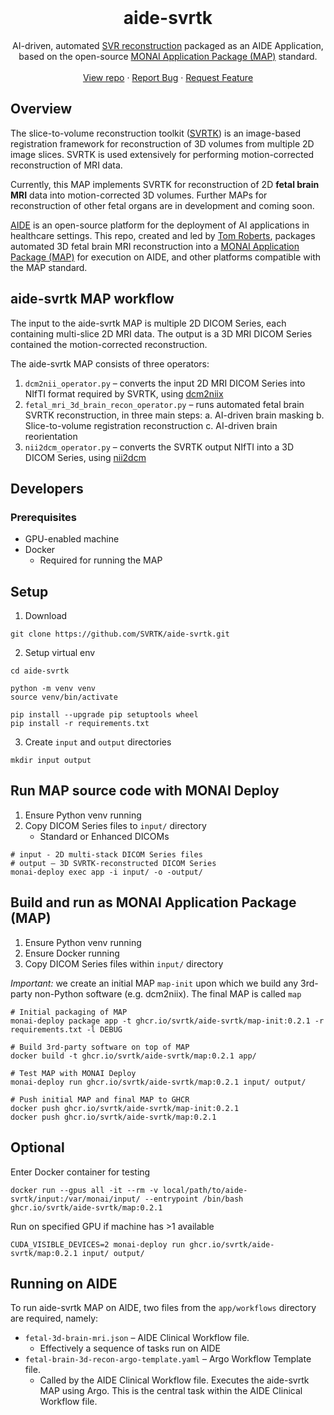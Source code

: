 <!-- PROJECT HEADING -->
<br />
<p align="center">
<h1 align="center">aide-svrtk</h1>
<p align="center">
  AI-driven, automated <a href="https://github.com/SVRTK/SVRTK">SVR reconstruction</a> packaged as an AIDE Application, based on 
  the open-source <a href="https://github.com/Project-MONAI/monai-deploy/blob/main/guidelines/monai-application-package.md">
  MONAI Application Package (MAP)</a> standard.
  <br />
  <br />
  <a href="https://github.com/SVRTK/aide-svrtk/">View repo</a>
  ·
  <a href="https://github.com/SVRTK/aide-svrtk/issues">Report Bug</a>
  ·
  <a href="https://github.com/SVRTK/aide-svrtk/issues">Request Feature</a>
  <br />
</p>

## Overview

The slice-to-volume reconstruction toolkit ([SVRTK](https://github.com/SVRTK/SVRTK)) is an image-based registration 
framework for reconstruction of 3D volumes from multiple 2D image slices. SVRTK is used extensively for performing 
motion-corrected reconstruction of MRI data. 

Currently, this MAP implements SVRTK for reconstruction of 2D **fetal brain MRI** data into motion-corrected 3D volumes. 
Further MAPs for reconstruction of other fetal organs are in development and coming soon.

[AIDE](https://www.aicentre.co.uk/platforms#view1) is an open-source platform for the deployment of AI applications in 
healthcare settings. This repo, created and led by [Tom Roberts](https://github.com/tomaroberts), packages automated 
3D fetal brain MRI reconstruction into a [MONAI Application Package (MAP)](https://github.com/Project-MONAI/monai-deploy) 
for execution on AIDE, and other platforms compatible with the MAP standard.

## aide-svrtk MAP workflow

The input to the aide-svrtk MAP is multiple 2D DICOM Series, each containing multi-slice 2D MRI data. The output is a 3D
MRI DICOM Series contained the motion-corrected reconstruction.

The aide-svrtk MAP consists of three operators:
1. `dcm2nii_operator.py` – converts the input 2D MRI DICOM Series into NIfTI format required by SVRTK, using 
[dcm2niix](https://github.com/rordenlab/dcm2niix)
2. `fetal_mri_3d_brain_recon_operator.py` – runs automated fetal brain SVRTK reconstruction, in three main steps:
   a. AI-driven brain masking 
   b. Slice-to-volume registration reconstruction
   c. AI-driven brain reorientation
3. `nii2dcm_operator.py` – converts the SVRTK output NIfTI into a 3D DICOM Series, using 
[nii2dcm](https://github.com/tomaroberts/nii2dcm)

## Developers

### Prerequisites
- GPU-enabled machine
- Docker
   - Required for running the MAP

## Setup

1. Download
```shell
git clone https://github.com/SVRTK/aide-svrtk.git
```

2. Setup virtual env
```shell
cd aide-svrtk

python -m venv venv
source venv/bin/activate

pip install --upgrade pip setuptools wheel
pip install -r requirements.txt
```

3. Create `input` and `output` directories
```shell
mkdir input output
```

## Run MAP source code with MONAI Deploy

1. Ensure Python venv running
2. Copy DICOM Series files to `input/` directory
   - Standard or Enhanced DICOMs

```shell
# input - 2D multi-stack DICOM Series files
# output – 3D SVRTK-reconstructed DICOM Series
monai-deploy exec app -i input/ -o -output/
```

## Build and run as MONAI Application Package (MAP)

1. Ensure Python venv running
2. Ensure Docker running
3. Copy DICOM Series files within `input/` directory

_Important:_ we create an initial MAP `map-init` upon which we build any 3rd-party non-Python software (e.g. dcm2niix). 
The final MAP is called `map`

```shell
# Initial packaging of MAP
monai-deploy package app -t ghcr.io/svrtk/aide-svrtk/map-init:0.2.1 -r requirements.txt -l DEBUG

# Build 3rd-party software on top of MAP
docker build -t ghcr.io/svrtk/aide-svrtk/map:0.2.1 app/

# Test MAP with MONAI Deploy
monai-deploy run ghcr.io/svrtk/aide-svrtk/map:0.2.1 input/ output/

# Push initial MAP and final MAP to GHCR
docker push ghcr.io/svrtk/aide-svrtk/map-init:0.2.1
docker push ghcr.io/svrtk/aide-svrtk/map:0.2.1
```

## Optional

Enter Docker container for testing

```shell
docker run --gpus all -it --rm -v local/path/to/aide-svrtk/input:/var/monai/input/ --entrypoint /bin/bash ghcr.io/svrtk/aide-svrtk/map:0.2.1
```

Run on specified GPU if machine has >1 available

```shell
CUDA_VISIBLE_DEVICES=2 monai-deploy run ghcr.io/svrtk/aide-svrtk/map:0.2.1 input/ output/
```

## Running on AIDE
To run aide-svrtk MAP on AIDE, two files from the `app/workflows` directory are required, namely:
- `fetal-3d-brain-mri.json` – AIDE Clinical Workflow file.
  - Effectively a sequence of tasks run on AIDE
- `fetal-brain-3d-recon-argo-template.yaml` – Argo Workflow Template file.
  - Called by the AIDE Clinical Workflow file. Executes the aide-svrtk MAP using Argo. This is the central task within 
  the AIDE Clinical Workflow file.

